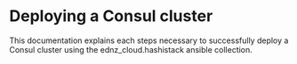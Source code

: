 # Deploying a Consul cluster

This documentation explains each steps necessary to successfully deploy a Consul cluster using the ednz_cloud.hashistack ansible collection.
